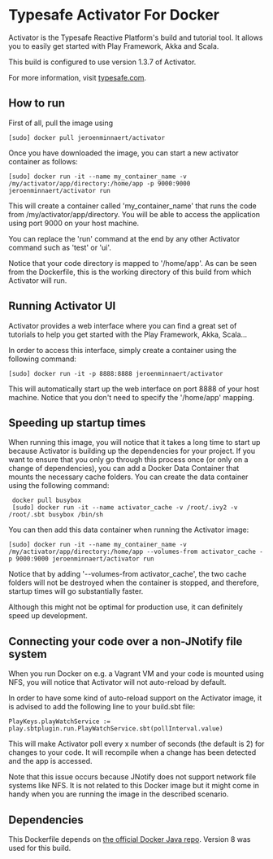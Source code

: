 Typesafe Activator For Docker
================
Activator is the Typesafe Reactive Platform's build and tutorial tool. It allows you to easily get started with Play Framework, Akka and Scala.

This build is configured to use version 1.3.7 of Activator.

For more information, visit [typesafe.com](http://typesafe.com/get-started).

How to run
----------
First of all, pull the image using 

    [sudo] docker pull jeroenminnaert/activator

Once you have downloaded the image, you can start a new activator container as follows:

    [sudo] docker run -it --name my_container_name -v /my/activator/app/directory:/home/app -p 9000:9000 jeroenminnaert/activator run

This will create a container called 'my_container_name' that runs the code from /my/activator/app/directory. You will be able to access the application using port 9000 on your host machine.

You can replace the 'run' command at the end by any other Activator command such as 'test' or 'ui'.

Notice that your code directory is mapped to '/home/app'. As can be seen from the Dockerfile, this is the working directory of this build from which Activator will run.

Running Activator UI
--------------------
Activator provides a web interface where you can find a great set of tutorials to help you get started with the Play Framework, Akka, Scala...

In order to access this interface, simply create a container using the following command:

    [sudo] docker run -it -p 8888:8888 jeroenminnaert/activator
    
This will automatically start up the web interface on port 8888 of your host machine. Notice that you don't need to specify the '/home/app' mapping.


Speeding up startup times
-------------------------
When running this image, you will notice that it takes a long time to start up because Activator is building up the dependencies for your project. If you want to ensure that you only go through this process once (or only on a change of dependencies), you can add a Docker Data Container that mounts the necessary cache folders. You can create the data container using the following command:

     docker pull busybox
     [sudo] docker run -it --name activator_cache -v /root/.ivy2 -v /root/.sbt busybox /bin/sh
     
You can then add this data container when running the Activator image:

    [sudo] docker run -it --name my_container_name -v /my/activator/app/directory:/home/app --volumes-from activator_cache -p 9000:9000 jeroenminnaert/activator run
    
Notice that by adding '--volumes-from activator_cache', the two cache folders will not be destroyed when the container is stopped, and therefore, startup times will go substantially faster.

Although this might not be optimal for production use, it can definitely speed up development.


Connecting your code over a non-JNotify file system
-----------------------------------------

When you run Docker on e.g. a Vagrant VM and your code is mounted using NFS, you will notice that Activator will not auto-reload by default. 

In order to have some kind of auto-reload support on the Activator image, it is advised to add the following line to your build.sbt file:

    PlayKeys.playWatchService := play.sbtplugin.run.PlayWatchService.sbt(pollInterval.value)

This will make Activator poll every x number of seconds (the default is 2) for changes to your code. It will recompile when a change has been detected and the app is accessed.

Note that this issue occurs because JNotify does not support network file systems like NFS. It is not related to this Docker image but it might come in handy when you are running the image in the described scenario.


Dependencies
------------
This Dockerfile depends on [the official Docker Java repo](https://registry.hub.docker.com/u/library/java/). Version 8 was used for this build.


